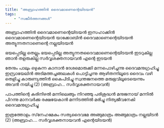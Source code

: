 ```yaml
---
title: "അബ്രാഹത്തിന്‍ ദൈവമാണെന്റെയിടയന്‍"
tags:
    - "സങ്കീർത്തനങ്ങൾ"
---
```

അബ്രാഹത്തിന്‍ ദൈവമാണെന്റെയിടയന്‍
ഇസഹാക്കിന്‍ ദൈവമാണെന്റെയിടയന്‍
യാക്കോബിൻ ദൈവമാണെന്റെയിടയന്‍
അത്യുന്നതനാണെന്റെ നല്ലയിടയന്‍

ഭയപ്പെടില്ല തെല്ലും ഭയപ്പെടില്ല
അത്യുന്നതദൈവമാണെന്റെയിടയന്‍
ഇടറുകില്ല ഞാന്‍ തളരുകില്ല
സര്‍വ്വശക്തനായവന്‍ എന്റെ ഇടയന്‍

തേനും പാലും ഒഴുകുന്ന കാനാന്‍ ദേശമൊരുക്കി
മന്നപൊഴിച്ചന്നു ദൈവമനുഗ്രഹിച്ചു
ഇസ്രായേലിന്‍ അടിമത്തച്ചങ്ങലകൾ പൊട്ടിച്ചന്നു
ആഴിതന്നിലൂടെ ദൈവം വഴി തെളിച്ചു
കാരുണ്യത്തിൻ കൈപിടിച്ചു സ്വന്തജനത്തെ
മരുഭൂവിലൂടെയെന്നും അവന്‍ നയിച്ചു (2)
(അബ്രാഹ... സര്‍വ്വശക്തനായവന്‍)

പാപത്തിന്റെ കരിനിഴല്‍ മന്നിലെങ്ങും നിറഞ്ഞു
പരിശുദ്ധന്‍ മനുജനായ്‌ മന്നിൽ പിറന്നു
മാനവര്‍ക്കു രക്ഷയേകാന്‍ മന്നിടത്തില്‍ മരിച്ചു
നിത്യജീവനേകി ദൈവമനുഗ്രഹിച്ചു

ഇത്രത്തോളം സ്‌നേഹമേകും സത്യദൈവമേ
അങ്ങുമാത്രം അങ്ങുമാത്രം നല്ലയിടന്‍ (2)
(അബ്രാഹ.... സര്‍വ്വശക്തനായവന്‍ എന്റെയിടയന്‍)
